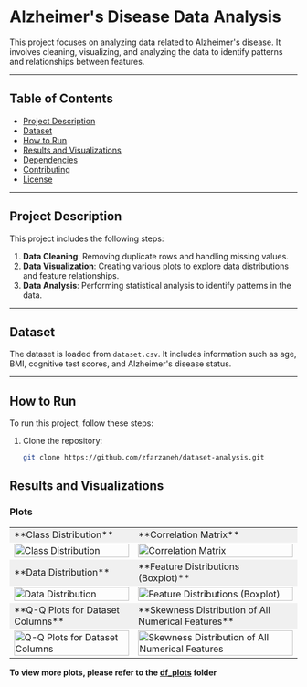 # Alzheimer's Disease Data Analysis

This project focuses on analyzing data related to Alzheimer's disease. It involves cleaning, visualizing, and analyzing the data to identify patterns and relationships between features.

---

## Table of Contents
- [Project Description](#project-description)
- [Dataset](#dataset)
- [How to Run](#how-to-run)
- [Results and Visualizations](#results-and-visualizations)
- [Dependencies](#dependencies)
- [Contributing](#contributing)
- [License](#license)

---

## Project Description
This project includes the following steps:
1. **Data Cleaning**: Removing duplicate rows and handling missing values.
2. **Data Visualization**: Creating various plots to explore data distributions and feature relationships.
3. **Data Analysis**: Performing statistical analysis to identify patterns in the data.

---

## Dataset
The dataset is loaded from `dataset.csv`. It includes information such as age, BMI, cognitive test scores, and Alzheimer's disease status.

---

## How to Run
To run this project, follow these steps:

1. Clone the repository:
   ```bash
   git clone https://github.com/zfarzaneh/dataset-analysis.git

## Results and Visualizations

### Plots

<table class="gray-table">
  <tr>
    <td style="background-color: #f0f0f0;">**Class Distribution**</td>
    <td style="background-color: #f0f0f0;">**Correlation Matrix**</td>
  </tr>
  <tr>
    <td><img src="df_plots/Figure_10.png" alt="Class Distribution" style="width:100%;"></td>
    <td><img src="df_plots/Figure_5.png" alt="Correlation Matrix" style="width:100%;"></td>
  </tr>
  <tr style="background-color: #f0f0f0;">
    <td>**Data Distribution**</td>
    <td>**Feature Distributions (Boxplot)**</td>
  </tr>
  <tr>
    <td><img src="df_plots/Figure_11.png" alt="Data Distribution" style="width:100%;"></td>
    <td><img src="df_plots/Figure_8.png" alt="Feature Distributions (Boxplot)" style="width:100%;"></td>
  </tr>
  <tr>
    <td style="background-color: #f0f0f0;">**Q-Q Plots for Dataset Columns**</td>
    <td style="background-color: #f0f0f0;">**Skewness Distribution of All Numerical Features**</td>
  </tr>
  <tr>
    <td><img src="df_plots/Figure_3.png" alt="Q-Q Plots for Dataset Columns" style="width:100%;"></td>
    <td><img src="df_plots/Figure_2.png" alt="Skewness Distribution of All Numerical Features" style="width:100%;"></td>
  </tr>
</table>


**To view more plots, please refer to the [df_plots](df_plots/) folder**
